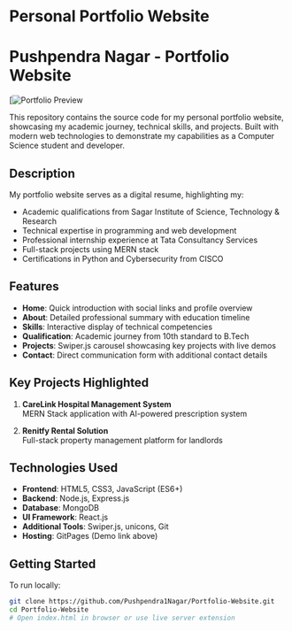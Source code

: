 # Personal Portfolio Website
# Pushpendra Nagar - Portfolio Website

[![Portfolio Preview](https://pushpendra1nagar.github.io/my-portfolio-website/)

This repository contains the source code for my personal portfolio website, showcasing my academic journey, technical skills, and projects. Built with modern web technologies to demonstrate my capabilities as a Computer Science student and developer.

## Description

My portfolio website serves as a digital resume, highlighting my:
- Academic qualifications from Sagar Institute of Science, Technology & Research
- Technical expertise in programming and web development
- Professional internship experience at Tata Consultancy Services
- Full-stack projects using MERN stack
- Certifications in Python and Cybersecurity from CISCO

## Features

- **Home**: Quick introduction with social links and profile overview
- **About**: Detailed professional summary with education timeline
- **Skills**: Interactive display of technical competencies
- **Qualification**: Academic journey from 10th standard to B.Tech
- **Projects**: Swiper.js carousel showcasing key projects with live demos
- **Contact**: Direct communication form with additional contact details

## Key Projects Highlighted

1. **CareLink Hospital Management System**  
   MERN Stack application with AI-powered prescription system
   
2. **Renitfy Rental Solution**  
   Full-stack property management platform for landlords

## Technologies Used

- **Frontend**: HTML5, CSS3, JavaScript (ES6+)
- **Backend**: Node.js, Express.js
- **Database**: MongoDB
- **UI Framework**: React.js
- **Additional Tools**: Swiper.js, unicons, Git
- **Hosting**: GitPages (Demo link above)

## Getting Started

To run locally:
```bash
git clone https://github.com/Pushpendra1Nagar/Portfolio-Website.git
cd Portfolio-Website
# Open index.html in browser or use live server extension
